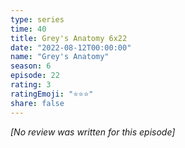```yaml
---
type: series
time: 40
title: Grey's Anatomy 6x22
date: "2022-08-12T00:00:00"
name: "Grey's Anatomy"
season: 6
episode: 22
rating: 3
ratingEmoji: "⭐️⭐️⭐️"
share: false
---
```


_[No review was written for this episode]_
